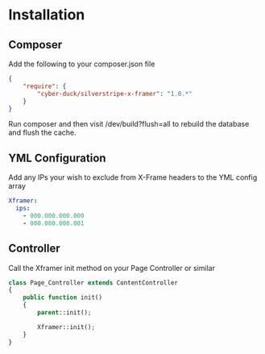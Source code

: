 # Installation

## Composer

Add the following to your composer.json file

```json
{  
    "require": {  
        "cyber-duck/silverstripe-x-framer": "1.0.*"
    }
}
```

Run composer and then visit /dev/build?flush=all to rebuild the database and flush the cache.

## YML Configuration

Add any IPs your wish to exclude from X-Frame headers to the YML config array

```yml
Xframer:
  ips:
    - 000.000.000.000
    - 000.000.000.001
``` 

## Controller

Call the Xframer init method on your Page Controller or similar

```php
class Page_Controller extends ContentController
{
    public function init()
    {
    	parent::init();

        Xframer::init();
    }
}
```